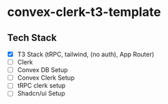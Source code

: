 # convex-clerk-t3-template

## Tech Stack

- [x] T3 Stack (tRPC, tailwind, (no auth), App Router)
- [ ] Clerk
- [ ] Convex DB Setup
- [ ] Convex Clerk Setup
- [ ] tRPC clerk setup
- [ ] Shadcn/ui Setup
